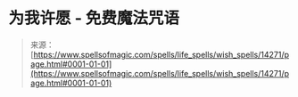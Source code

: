 <!--yml

category: 未分类

date: 2024-06-12 18:53:09

-->

# 为我许愿 - 免费魔法咒语

> 来源：[https://www.spellsofmagic.com/spells/life_spells/wish_spells/14271/page.html#0001-01-01](https://www.spellsofmagic.com/spells/life_spells/wish_spells/14271/page.html#0001-01-01)
